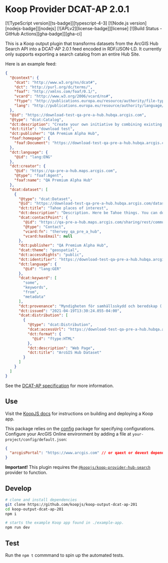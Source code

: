 # Koop Provider DCAT-AP 2.0.1

[![TypeScript version][ts-badge]][typescript-4-3]
[![Node.js version][nodejs-badge]][nodejs]
[![APLv2][license-badge]][license]
[![Build Status - GitHub Actions][gha-badge]][gha-ci]

This is a Koop output plugin that transforms datasets from the ArcGIS Hub Search API into a DCAT-AP 2.0.1 feed encoded in RDF/JSON-LD. It currently only supports exporting a search catalog from an entire Hub Site.

Here is an example feed:
```json
{
  "@context": {
    "dcat": "http://www.w3.org/ns/dcat#",
    "dct": "http://purl.org/dc/terms/",
    "foaf": "http://xmlns.com/foaf/0.1/",
    "vcard": "http://www.w3.org/2006/vcard/ns#",
    "ftype": "http://publications.europa.eu/resource/authority/file-type/",
    "lang": "http://publications.europa.eu/resource/authority/language/"
  },
  "@id": "https://download-test-qa-pre-a-hub.hubqa.arcgis.com",
  "@type": "dcat:Catalog",
  "dct:description": "Create your own initiative by combining existing applications with a custom site. Use this initiative to form teams around a problem and invite your community to participate.",
  "dct:title": "download test",
  "dct:publisher": "QA Premium Alpha Hub",
  "foaf:homepage": {
    "foaf:Document": "https://download-test-qa-pre-a-hub.hubqa.arcgis.com/search"
  },
  "dct:language": {
    "@id": "lang:ENG"
  },
  "dct:creator": {
    "@id": "https://qa-pre-a-hub.maps.arcgis.com",
    "@type": "foaf:Agent",
    "foaf:name": "QA Premium Alpha Hub"
  },
  "dcat:dataset": [
    {
      "@type": "dcat:Dataset",
      "@id": "https://download-test-qa-pre-a-hub.hubqa.arcgis.com/datasets/f4bcc1035b7d46cba95e977f4affb6be_0",
      "dct:title": "Tahoe places of interest",
      "dct:description": "Description. Here be Tahoe things. You can do a lot here. Here are some more words. And a few more.",
      "dcat:contactPoint": {
        "@id": "https://qa-pre-a-hub.maps.arcgis.com/sharing/rest/community/users/thervey_qa_pre_a_hub?f=json",
        "@type": "Contact",
        "vcard:fn": "thervey_qa_pre_a_hub",
        "vcard:hasEmail": null
      },
      "dct:publisher": "QA Premium Alpha Hub",
      "dcat:theme": "geospatial",
      "dct:accessRights": "public",
      "dct:identifier": "https://download-test-qa-pre-a-hub.hubqa.arcgis.com/datasets/f4bcc1035b7d46cba95e977f4affb6be_0",
      "dct:language": {
        "@id": "lang:GER"
      },
      "dcat:keyword": [
        "some",
        "keywords",
        "from",
        "metadata"
      ],
      "dct:provenance": "Myndigheten för samhällsskydd och beredskap ( https://www.msb.se/ ); con terra ( https://www.conterra.de/); Esri (https://www.esri.com/en-us/arcgis/products/arcgis-for-inspire)",
      "dct:issued": "2021-04-19T13:30:24.055-04:00",
      "dcat:distribution": [
        {
          "@type": "dcat:Distribution",
          "dcat:accessUrl": "https://download-test-qa-pre-a-hub.hubqa.arcgis.com/datasets/f4bcc1035b7d46cba95e977f4affb6be_0",
          "dct:format": {
            "@id": "ftype:HTML"
          },
          "dct:description": "Web Page",
          "dct:title": "ArcGIS Hub Dataset"
        }
      ]
    }
  ]
}
```

See the [DCAT-AP specification](https://joinup.ec.europa.eu/collection/semantic-interoperability-community-semic/solution/dcat-application-profile-data-portals-europe/release/201-0) for more information.

## Use
Visit the [KoopJS docs](https://github.com/koopjs/koop-output-dcat-ap-201) for instructions on building and deploying a Koop app.

This package relies on the [config](https://www.npmjs.com/package/config) package for specifying configurations. Configure your ArcGIS Online environment by adding a file at `your-project/config/default.json`:
```json
{
  "arcgisPortal": "https://www.arcgis.com" // or qaext or devext depending on which env you want
}
```

**Important!** This plugin requires the [`@koopjs/koop-provider-hub-search`](https://github.com/koopjs/koop-provider-hub-search) provider to function.

## Develop
```sh
# clone and install dependencies
git clone https://github.com/koopjs/koop-output-dcat-ap-201
cd koop-output-dcat-ap-201
npm i

# starts the example Koop app found in ./example-app.
npm run dev
```

## Test
Run the `npm t` commmand to spin up the automated tests.
